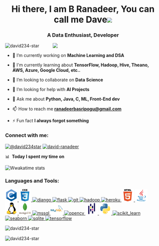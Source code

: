<!--![MasterHead](https://images.squarespace-cdn.com/content/v1/6047ca3c6bae4359c8fdca85/1615321348433-U0P7ALKF0CLK5X6EJKT7/Google_Cloud_DataAnalytics-Bannergif.gif)-->
<h1 align="center"><b>Hi there, I am B Ranadeer, You can call me Dave</b><img src="https://media.giphy.com/media/hvRJCLFzcasrR4ia7z/giphy.gif" width="5%"></h1>
<h3 align="center">A Data Enthusiast, Developer</h3>
<img align="right" width = 350 src="https://miro.medium.com/v2/resize:fit:640/1*ubde-Fkr9MeohJo0EuqQNQ.gif">

<p align="left"> <img src="https://komarev.com/ghpvc/?username=david234-star&label=Profile%20views&color=0e75b6&style=flat" alt="david234-star" /> </p>

- 🔭 I’m currently working on **Machine Learning and DSA**

- 📖 I'm currently learning about **TensorFlow, Hadoop, Hive, Theano, AWS, Azure, Google Cloud, etc..**

- 👯 I’m looking to collaborate on **Data Science**

- 🤝 I’m looking for help with **AI Projects**

- 💬 Ask me about **Python, Java, C, ML, Front-End dev**

- 📫 How to reach me **ranadeerbasripogu@gmail.com**

- ⚡ Fun fact **I always forgot something**

<h3 align="left">Connect with me:</h3>
<p align="left">
<a href="https://dev.to/@david234star" target="blank"><img align="center" src="https://raw.githubusercontent.com/rahuldkjain/github-profile-readme-generator/master/src/images/icons/Social/devto.svg" alt="@david234star" height="30" width="40" /></a>
<a href="https://linkedin.com/in/david-ranadeer" target="blank"><img align="center" src="https://raw.githubusercontent.com/rahuldkjain/github-profile-readme-generator/master/src/images/icons/Social/linked-in-alt.svg" alt="david-ranadeer" height="30" width="40" /></a>
</p>

📊 &nbsp;**Today I spent my time on**

![Wwakatime stats](https://github-readme-stats-taupe-two.vercel.app/api/wakatime?username=david234star&hide_title=true&hide_border=true&langs_count=5&bg_color=00000000&text_color=777)

<h3 align="left">Languages and Tools:</h3>
<p align="left"><a href="https://www.cprogramming.com/" target="_blank" rel="noreferrer"> <img src="https://raw.githubusercontent.com/devicons/devicon/master/icons/c/c-original.svg" alt="c" width="40" height="40"/> </a> <a href="https://www.w3schools.com/css/" target="_blank" rel="noreferrer"> <img src="https://raw.githubusercontent.com/devicons/devicon/master/icons/css3/css3-original-wordmark.svg" alt="css3" width="40" height="40"/> </a><a href="https://www.djangoproject.com/" target="_blank" rel="noreferrer"> <img src="https://cdn.worldvectorlogo.com/logos/django.svg" alt="django" width="40" height="40"/> </a> <a href="https://flask.palletsprojects.com/" target="_blank" rel="noreferrer"> <img src="https://www.vectorlogo.zone/logos/pocoo_flask/pocoo_flask-icon.svg" alt="flask" width="40" height="40"/> </a> <a href="https://git-scm.com/" target="_blank" rel="noreferrer"> <img src="https://www.vectorlogo.zone/logos/git-scm/git-scm-icon.svg" alt="git" width="40" height="40"/> </a> <a href="https://hadoop.apache.org/" target="_blank" rel="noreferrer"> <img src="https://www.vectorlogo.zone/logos/apache_hadoop/apache_hadoop-icon.svg" alt="hadoop" width="40" height="40"/> </a> <a href="https://heroku.com" target="_blank" rel="noreferrer"> <img src="https://www.vectorlogo.zone/logos/heroku/heroku-icon.svg" alt="heroku" width="40" height="40"/> </a><a href="https://www.w3.org/html/" target="_blank" rel="noreferrer"> <img src="https://raw.githubusercontent.com/devicons/devicon/master/icons/html5/html5-original-wordmark.svg" alt="html5" width="40" height="40"/> </a> <a href="https://www.java.com" target="_blank" rel="noreferrer"> <img src="https://raw.githubusercontent.com/devicons/devicon/master/icons/java/java-original.svg" alt="java" width="40" height="40"/> </a> <a href="https://www.linux.org/" target="_blank" rel="noreferrer"> <img src="https://raw.githubusercontent.com/devicons/devicon/master/icons/linux/linux-original.svg" alt="linux" width="40" height="40"/> </a> <a href="https://www.mongodb.com/" target="_blank" rel="noreferrer"> <img src="https://raw.githubusercontent.com/devicons/devicon/master/icons/mongodb/mongodb-original-wordmark.svg" alt="mongodb" width="40" height="40"/> </a> <a href="https://www.microsoft.com/en-us/sql-server" target="_blank" rel="noreferrer"> <img src="https://www.svgrepo.com/show/303229/microsoft-sql-server-logo.svg" alt="mssql" width="40" height="40"/> </a> <a href="https://www.mysql.com/" target="_blank" rel="noreferrer"> <img src="https://raw.githubusercontent.com/devicons/devicon/master/icons/mysql/mysql-original-wordmark.svg" alt="mysql" width="40" height="40"/> </a> <a href="https://opencv.org/" target="_blank" rel="noreferrer"> <img src="https://www.vectorlogo.zone/logos/opencv/opencv-icon.svg" alt="opencv" width="40" height="40"/> </a> <a href="https://pandas.pydata.org/" target="_blank" rel="noreferrer"> <img src="https://raw.githubusercontent.com/devicons/devicon/2ae2a900d2f041da66e950e4d48052658d850630/icons/pandas/pandas-original.svg" alt="pandas" width="40" height="40"/> </a> <a href="https://www.python.org" target="_blank" rel="noreferrer"> <img src="https://raw.githubusercontent.com/devicons/devicon/master/icons/python/python-original.svg" alt="python" width="40" height="40"/> </a> <a href="https://scikit-learn.org/" target="_blank" rel="noreferrer"> <img src="https://upload.wikimedia.org/wikipedia/commons/0/05/Scikit_learn_logo_small.svg" alt="scikit_learn" width="40" height="40"/> </a> <a href="https://seaborn.pydata.org/" target="_blank" rel="noreferrer"> <img src="https://seaborn.pydata.org/_images/logo-mark-lightbg.svg" alt="seaborn" width="40" height="40"/> </a> <a href="https://www.sqlite.org/" target="_blank" rel="noreferrer"> <img src="https://www.vectorlogo.zone/logos/sqlite/sqlite-icon.svg" alt="sqlite" width="40" height="40"/> </a> <a href="https://www.tensorflow.org" target="_blank" rel="noreferrer"> <img src="https://www.vectorlogo.zone/logos/tensorflow/tensorflow-icon.svg" alt="tensorflow" width="40" height="40"/> </a> </p>

<p><img align="center" src="https://github-readme-stats.vercel.app/api/top-langs?username=david234-star&show_icons=true&locale=en&layout=compact" alt="david234-star" /></p>

<p><img align="center" src="https://github-readme-streak-stats.herokuapp.com/?user=david234-star&" alt="david234-star" /></p>


<!---
David234-star/David234-star is a ✨ special ✨ repository because its `README.md` (this file) appears on your GitHub profile.
You can click the Preview link to take a look at your changes.
--->
